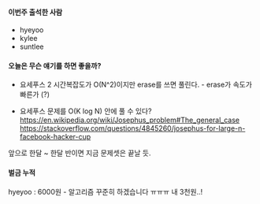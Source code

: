 #### 이번주 출석한 사람
- hyeyoo
- kylee
- suntlee

#### 오늘은 무슨 얘기를 하면 좋을까?

- 요세푸스 2
  시간복잡도가 O(N^2)이지만 erase를 쓰면 풀린다. - erase가 속도가 빠른가 (?)

- 요세푸스 문제를 O(K log N) 안에 풀 수 있다?
  https://en.wikipedia.org/wiki/Josephus_problem#The_general_case
  https://stackoverflow.com/questions/4845260/josephus-for-large-n-facebook-hacker-cup

앞으로 한달 ~ 한달 반이면 지금 문제셋은 끝날 듯.

#### 벌금 누적

hyeyoo : 6000원 - 알고리즘 꾸준히 하겠습니다 ㅠㅠㅠ
내 3천원..!
